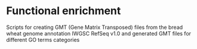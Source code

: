 # Functional enrichment

Scripts for creating GMT (Gene Matrix Transposed) files from the bread wheat genome annotation IWGSC RefSeq v1.0  and generated GMT files for different GO terms categories
